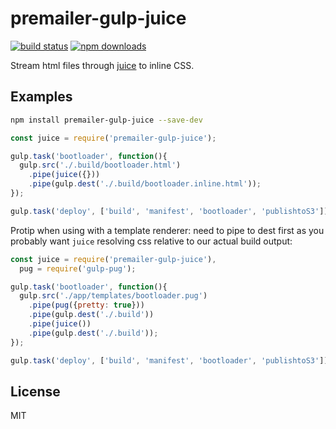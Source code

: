 # premailer-gulp-juice

[![build status](https://secure.travis-ci.org/premailer/gulp-juice.png)](http://travis-ci.org/premailer/gulp-juice) [![npm downloads](https://img.shields.io/npm/dm/premailer-gulp-juice.svg)](https://www.npmjs.com/package/premailer-gulp-juice)

Stream html files through [juice](https://www.npmjs.org/package/juice) to
inline CSS.

## Examples

```bash
npm install premailer-gulp-juice --save-dev 
```

```js
const juice = require('premailer-gulp-juice');

gulp.task('bootloader', function(){
  gulp.src('./.build/bootloader.html')
    .pipe(juice({}))
    .pipe(gulp.dest('./.build/bootloader.inline.html'));
});

gulp.task('deploy', ['build', 'manifest', 'bootloader', 'publishtoS3']);
```

Protip when using with a template renderer: need to pipe to dest first as
you probably want `juice` resolving css relative to our actual build output:

```js
const juice = require('premailer-gulp-juice'),
  pug = require('gulp-pug');

gulp.task('bootloader', function(){
  gulp.src('./app/templates/bootloader.pug')
    .pipe(pug({pretty: true}))
    .pipe(gulp.dest('./.build'))
    .pipe(juice())
    .pipe(gulp.dest('./.build'));
});

gulp.task('deploy', ['build', 'manifest', 'bootloader', 'publishtoS3']);
```

## License

MIT
